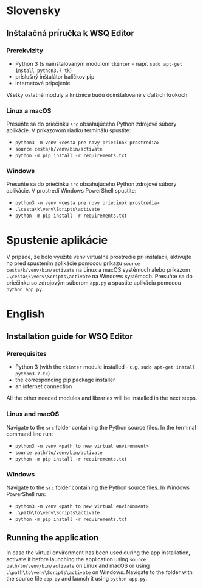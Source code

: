 # Slovensky
## Inštalačná príručka k WSQ Editor
### Prerekvizity
- Python 3 (s nainštalovaným modulom `tkinter` - napr. `sudo apt-get install python3.7-tk`)
- príslušný inštalátor balíčkov pip
- internetové pripojenie

Všetky ostatné moduly a knižnice budú doinštalované v ďalších krokoch.

### Linux a macOS
Presuňte sa do priečinku `src` obsahujúceho Python zdrojové súbory aplikácie. V príkazovom riadku terminálu spustite:

- `python3 -m venv <cesta pre novy priecinok prostredia>`
- `source cesta/k/venv/bin/activate`
- `python -m pip install -r requirements.txt`

### Windows
Presuňte sa do priečinku `src` obsahujúceho Python zdrojové súbory aplikácie. V prostredí Windows PowerShell spustite:

- `python3 -m venv <cesta pre novy priecinok prostredia>`
- `.\cesta\k\venv\Scripts\activate`
- `python -m pip install -r requirements.txt`

# Spustenie aplikácie
V prípade, že bolo využité venv virtuálne prostredie pri inštalácii, aktivujte ho pred spustením aplikácie pomocou
príkazu `source cesta/k/venv/bin/activate` na Linux a macOS systémoch alebo príkazom `.\cesta\k\venv\Scripts\activate`
na Windows systémoch.
Presuňte sa do priečinku so zdrojovým súborom `app.py` a spustite aplikáciu pomocou `python app.py`.

# English
## Installation guide for WSQ Editor
### Prerequisites
- Python 3 (with the `tkinter` module installed - e.g. `sudo apt-get install python3.7-tk`)
- the corresponding pip package installer
- an internet connection

All the other needed modules and libraries will be installed in the next steps.

### Linux and macOS
Navigate to the `src` folder containing the Python source files. In the terminal command line run:

- `python3 -m venv <path to new virtual environment>`
- `source path/to/venv/bin/activate`
- `python -m pip install -r requirements.txt`

### Windows
Navigate to the `src` folder containing the Python source files. In Windows PowerShell run:

- `python3 -m venv <path to new virtual environment>`
- `.\path\to\venv\Scripts\activate`
- `python -m pip install -r requirements.txt`

## Running the application
In case the virtual environment has been used during the app installation, activate it before launching the application
using `source path/to/venv/bin/activate` on Linux and macOS or using `.\path\to\venv\Scripts\activate` on Windows.
Navigate to the folder with the source file `app.py` and launch it using `python app.py`.
